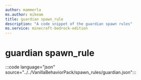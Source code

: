 ```yaml
---
author: mammerla
ms.author: mikeam
title: guardian spawn_rule
description: "A code snippet of the guardian spawn rules"
ms.service: minecraft-bedrock-edition
---
```


# guardian spawn_rule

:::code language="json" source="../../VanillaBehaviorPack/spawn_rules/guardian.json":::
